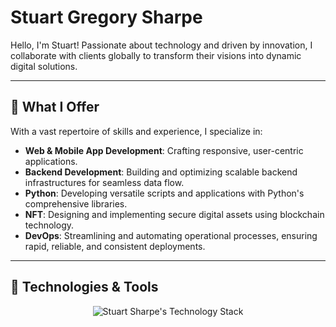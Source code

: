 # Stuart Gregory Sharpe 

Hello, I'm Stuart! Passionate about technology and driven by innovation, I collaborate with clients globally to transform their visions into dynamic digital solutions.

---

## 💼 What I Offer

With a vast repertoire of skills and experience, I specialize in:
- **Web & Mobile App Development**: Crafting responsive, user-centric applications.
- **Backend Development**: Building and optimizing scalable backend infrastructures for seamless data flow.
- **Python**: Developing versatile scripts and applications with Python's comprehensive libraries.
- **NFT**: Designing and implementing secure digital assets using blockchain technology.
- **DevOps**: Streamlining and automating operational processes, ensuring rapid, reliable, and consistent deployments.

---

## 🚀 Technologies & Tools

<p align="center">
  <img src="https://skillicons.dev/icons?i=java,kotlin,swift,react,dart,flutter,python,django,php,laravel,nodejs,golang,ruby,figma&theme=light" alt="Stuart Sharpe's Technology Stack"/>
</p>



